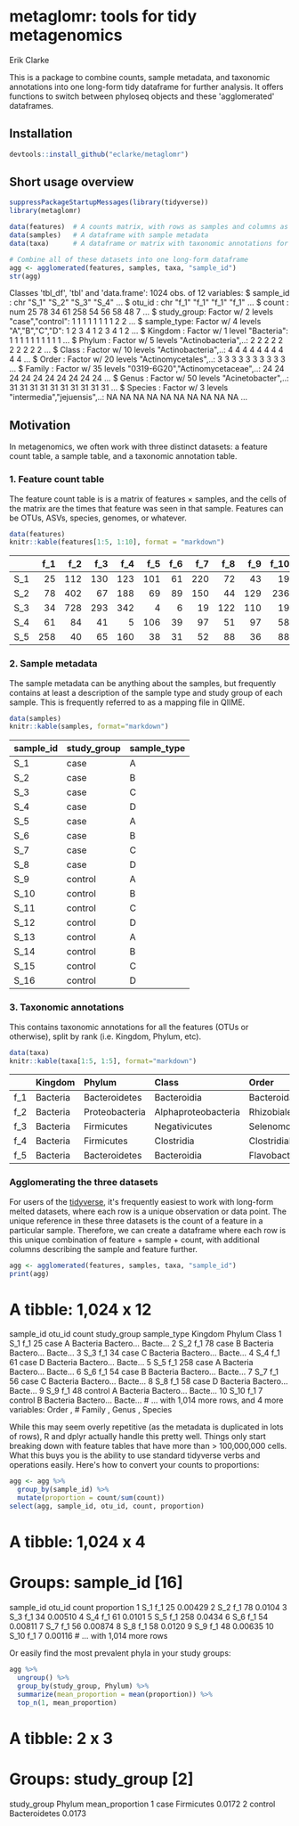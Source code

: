 metaglomr: tools for tidy metagenomics
================
Erik Clarke

This is a package to combine counts, sample metadata, and taxonomic annotations into one long-form tidy dataframe for further analysis. It offers functions to switch between phyloseq objects and these 'agglomerated' dataframes.

Installation
------------

``` r
devtools::install_github("eclarke/metaglomr")
```

Short usage overview
--------------------

``` r
suppressPackageStartupMessages(library(tidyverse))
library(metaglomr)

data(features)  # A counts matrix, with rows as samples and columns as features
data(samples)   # A dataframe with sample metadata
data(taxa)      # A dataframe or matrix with taxonomic annotations for features

# Combine all of these datasets into one long-form dataframe
agg <- agglomerated(features, samples, taxa, "sample_id")
str(agg)
```

Classes 'tbl\_df', 'tbl' and 'data.frame': 1024 obs. of 12 variables: $ sample\_id : chr "S\_1" "S\_2" "S\_3" "S\_4" ... $ otu\_id : chr "f\_1" "f\_1" "f\_1" "f\_1" ... $ count : num 25 78 34 61 258 54 56 58 48 7 ... $ study\_group: Factor w/ 2 levels "case","control": 1 1 1 1 1 1 1 1 2 2 ... $ sample\_type: Factor w/ 4 levels "A","B","C","D": 1 2 3 4 1 2 3 4 1 2 ... $ Kingdom : Factor w/ 1 level "Bacteria": 1 1 1 1 1 1 1 1 1 1 ... $ Phylum : Factor w/ 5 levels "Actinobacteria",..: 2 2 2 2 2 2 2 2 2 2 ... $ Class : Factor w/ 10 levels "Actinobacteria",..: 4 4 4 4 4 4 4 4 4 4 ... $ Order : Factor w/ 20 levels "Actinomycetales",..: 3 3 3 3 3 3 3 3 3 3 ... $ Family : Factor w/ 35 levels "0319-6G20","Actinomycetaceae",..: 24 24 24 24 24 24 24 24 24 24 ... $ Genus : Factor w/ 50 levels "Acinetobacter",..: 31 31 31 31 31 31 31 31 31 31 ... $ Species : Factor w/ 3 levels "intermedia","jejuensis",..: NA NA NA NA NA NA NA NA NA NA ...

Motivation
----------

In metagenomics, we often work with three distinct datasets: a feature count table, a sample table, and a taxonomic annotation table.

### 1. Feature count table

The feature count table is is a matrix of features × samples, and the cells of the matrix are the times that feature was seen in that sample. Features can be OTUs, ASVs, species, genomes, or whatever.

``` r
data(features)
knitr::kable(features[1:5, 1:10], format = "markdown")
```

|      |  f\_1|  f\_2|  f\_3|  f\_4|  f\_5|  f\_6|  f\_7|  f\_8|  f\_9|  f\_10|
|:-----|-----:|-----:|-----:|-----:|-----:|-----:|-----:|-----:|-----:|------:|
| S\_1 |    25|   112|   130|   123|   101|    61|   220|    72|    43|     19|
| S\_2 |    78|   402|    67|   188|    69|    89|   150|    44|   129|    236|
| S\_3 |    34|   728|   293|   342|     4|     6|    19|   122|   110|     19|
| S\_4 |    61|    84|    41|     5|   106|    39|    97|    51|    97|     58|
| S\_5 |   258|    40|    65|   160|    38|    31|    52|    88|    36|     88|

### 2. Sample metadata

The sample metadata can be anything about the samples, but frequently contains at least a description of the sample type and study group of each sample. This is frequently referred to as a mapping file in QIIME.

``` r
data(samples)
knitr::kable(samples, format="markdown")
```

| sample\_id | study\_group | sample\_type |
|:-----------|:-------------|:-------------|
| S\_1       | case         | A            |
| S\_2       | case         | B            |
| S\_3       | case         | C            |
| S\_4       | case         | D            |
| S\_5       | case         | A            |
| S\_6       | case         | B            |
| S\_7       | case         | C            |
| S\_8       | case         | D            |
| S\_9       | control      | A            |
| S\_10      | control      | B            |
| S\_11      | control      | C            |
| S\_12      | control      | D            |
| S\_13      | control      | A            |
| S\_14      | control      | B            |
| S\_15      | control      | C            |
| S\_16      | control      | D            |

### 3. Taxonomic annotations

This contains taxonomic annotations for all the features (OTUs or otherwise), split by rank (i.e. Kingdom, Phylum, etc).

``` r
data(taxa)
knitr::kable(taxa[1:5, 1:5], format="markdown")
```

|      | Kingdom  | Phylum         | Class               | Order            | Family             |
|:-----|:---------|:---------------|:--------------------|:-----------------|:-------------------|
| f\_1 | Bacteria | Bacteroidetes  | Bacteroidia         | Bacteroidales    | Porphyromonadaceae |
| f\_2 | Bacteria | Proteobacteria | Alphaproteobacteria | Rhizobiales      | Xanthobacteraceae  |
| f\_3 | Bacteria | Firmicutes     | Negativicutes       | Selenomonadales  | Veillonellaceae    |
| f\_4 | Bacteria | Firmicutes     | Clostridia          | Clostridiales    | Defluviitaleaceae  |
| f\_5 | Bacteria | Bacteroidetes  | Bacteroidia         | Flavobacteriales | Weeksellaceae      |

### Agglomerating the three datasets

For users of the [tidyverse](https://tidyverse.org), it's frequently easiest to work with long-form melted datasets, where each row is a unique observation or data point. The unique reference in these three datasets is the count of a feature in a particular sample. Therefore, we can create a dataframe where each row is this unique combination of feature + sample + count, with additional columns describing the sample and feature further.

``` r
agg <- agglomerated(features, samples, taxa, "sample_id")
print(agg)
```

A tibble: 1,024 x 12
====================

sample\_id otu\_id count study\_group sample\_type Kingdom Phylum Class <chr> <chr> <dbl> <fct> <fct> <fct> <fct> <fct> 1 S\_1 f\_1 25 case A Bacteria Bactero… Bacte… 2 S\_2 f\_1 78 case B Bacteria Bactero… Bacte… 3 S\_3 f\_1 34 case C Bacteria Bactero… Bacte… 4 S\_4 f\_1 61 case D Bacteria Bactero… Bacte… 5 S\_5 f\_1 258 case A Bacteria Bactero… Bacte… 6 S\_6 f\_1 54 case B Bacteria Bactero… Bacte… 7 S\_7 f\_1 56 case C Bacteria Bactero… Bacte… 8 S\_8 f\_1 58 case D Bacteria Bactero… Bacte… 9 S\_9 f\_1 48 control A Bacteria Bactero… Bacte… 10 S\_10 f\_1 7 control B Bacteria Bactero… Bacte… \# ... with 1,014 more rows, and 4 more variables: Order <fct>, \# Family <fct>, Genus <fct>, Species <fct>

While this may seem overly repetitive (as the metadata is duplicated in lots of rows), R and dplyr actually handle this pretty well. Things only start breaking down with feature tables that have more than &gt; 100,000,000 cells. What this buys you is the ability to use standard tidyverse verbs and operations easily. Here's how to convert your counts to proportions:

``` r
agg <- agg %>%
  group_by(sample_id) %>%
  mutate(proportion = count/sum(count))
select(agg, sample_id, otu_id, count, proportion)
```

A tibble: 1,024 x 4
===================

Groups: sample\_id \[16\]
=========================

sample\_id otu\_id count proportion <chr> <chr> <dbl> <dbl> 1 S\_1 f\_1 25 0.00429 2 S\_2 f\_1 78 0.0104 3 S\_3 f\_1 34 0.00510 4 S\_4 f\_1 61 0.0101 5 S\_5 f\_1 258 0.0434 6 S\_6 f\_1 54 0.00811 7 S\_7 f\_1 56 0.00874 8 S\_8 f\_1 58 0.0120 9 S\_9 f\_1 48 0.00635 10 S\_10 f\_1 7 0.00116 \# ... with 1,014 more rows

Or easily find the most prevalent phyla in your study groups:

``` r
agg %>% 
  ungroup() %>%
  group_by(study_group, Phylum) %>%
  summarize(mean_proportion = mean(proportion)) %>%
  top_n(1, mean_proportion)
```

A tibble: 2 x 3
===============

Groups: study\_group \[2\]
==========================

study\_group Phylum mean\_proportion <fct> <fct> <dbl> 1 case Firmicutes 0.0172 2 control Bacteroidetes 0.0173
